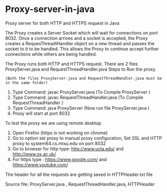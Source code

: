 # Proxy-server-in-java
Proxy server for both HTTP and HTTPS request in Java


The Proxy creates a Server Socket which will wait for connections on port 8032. Once a connection arrives and a socket is accepted, the Proxy creates a RequesThreadtHandler object on a new thread and passes the socket to it to be handled.
 This allows the Proxy to continue accept further connections while others are being handled.

 The Proxy runs both HTTP and HTTPS request. There are 2 files ProxyServer.java and RequestThreadHandler.java
 Steps to Run the proxy. 

    (Both the files ProxyServer.java and RequestThreadHandler.java must be in the same folder)
 1. Type Command: javac ProxyServer.java 
	(To Compile ProxyServer )
 2. Type Command: javac RequestThreadHandler.java 
	(To Compile RequestThreadHandler )
 3. Type Command: java ProxyServer 
	(Now run file ProxyServer.java )
 4. Proxy will start at port 8032

 To test the proxy we are using remote desktop
 1. Open Firefox (https is not working on chrome)
 2. Go to option set proxy to manual proxy configuration, Set SSL and HTTP proxy to system64.cs.mtsu.edu on port 8032
 3. Go to browser for http type: http://www.ucla.edu/ and http://www.ox.ac.uk/
 4. For https type : https://www.google.com/ and https://www.youtube.com/


 The header for all the requests are getting saved in HTTPHeader.txt file

 Source file:
 ProxyServer.java , RequestThreadHandler.java, HTTPHeader


 
